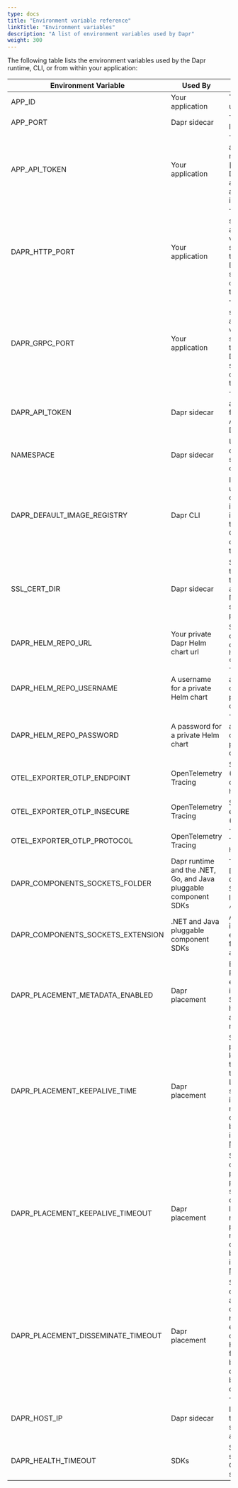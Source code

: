 ```yaml
---
type: docs
title: "Environment variable reference"
linkTitle: "Environment variables"
description: "A list of environment variables used by Dapr"
weight: 300
---
```


The following table lists the environment variables used by the Dapr runtime, CLI, or from within your application:

| Environment Variable | Used By          | Description                                                                                                                                                                                                                                                                                                                    |
| -------------------- | ---------------- | ------------------------------------------------------------------------------------------------------------------------------------------------------------------------------------------------------------------------------------------------------------------------------------------------------------------------------ |
| APP_ID               | Your application | The id for your application, used for service discovery  |
| APP_PORT             | Dapr sidecar | The port your application is listening on  |
| APP_API_TOKEN        | Your application | The token used by the application to authenticate requests from Dapr API. Read [authenticate requests from Dapr using token authentication]({{< ref app-api-token >}}) for more information. |
| DAPR_HTTP_PORT       | Your application | The HTTP port that the Dapr sidecar is listening on. Your application should use this variable to connect to Dapr sidecar instead of hardcoding the port value. Set by the Dapr CLI run command for self-hosted or injected by the `dapr-sidecar-injector` into all the containers in the pod.                                   |
| DAPR_GRPC_PORT       | Your application | The gRPC port that the Dapr sidecar is listening on. Your application should use this variable to connect to Dapr sidecar instead of hardcoding the port value. Set by the Dapr CLI run command for self-hosted or injected by the `dapr-sidecar-injector` into all the containers in the pod.                                   |
| DAPR_API_TOKEN  | Dapr sidecar     | The token used for Dapr API authentication for requests from the application. [Enable API token authentication in Dapr]({{< ref api-token >}}). |
| NAMESPACE | Dapr sidecar | Used to specify a component's [namespace in self-hosted mode]({{< ref component-scopes >}}). |
| DAPR_DEFAULT_IMAGE_REGISTRY | Dapr CLI | In self-hosted mode, it is used to specify the default container registry to pull images from. When its value is set to `GHCR` or `ghcr`, it pulls the required images from Github container registry. To default to Docker hub, unset this environment variable. |
| SSL_CERT_DIR | Dapr sidecar | Specifies the location where the public certificates for all the trusted certificate authorities (CA) are located. Not applicable when the sidecar is running as a process in self-hosted mode.|
| DAPR_HELM_REPO_URL | Your private Dapr Helm chart url  | Specifies a private Dapr Helm chart url, which defaults to the official Helm chart URL: `https://dapr.github.io/helm-charts`|
| DAPR_HELM_REPO_USERNAME | A username for a private Helm chart | The username required to access the private Dapr Helm chart. If it can be accessed publicly, this env variable does not need to be set|
| DAPR_HELM_REPO_PASSWORD | A password for a private Helm chart  |The password required to access the private Dapr helm chart. If it can be accessed publicly, this env variable does not need to be set| 
| OTEL_EXPORTER_OTLP_ENDPOINT | OpenTelemetry Tracing | Sets the Open Telemetry (OTEL) server address, turns on tracing. (Example: `http://localhost:4318`) |
| OTEL_EXPORTER_OTLP_INSECURE | OpenTelemetry Tracing | Sets the connection to the endpoint as unencrypted. (`true`, `false`) |
| OTEL_EXPORTER_OTLP_PROTOCOL | OpenTelemetry Tracing | The OTLP protocol to use Transport protocol. (`grpc`, `http/protobuf`, `http/json`) |
| DAPR_COMPONENTS_SOCKETS_FOLDER | Dapr runtime and the .NET, Go, and Java pluggable component SDKs | The location or path where Dapr looks for Pluggable Components Unix Domain Socket files. If unset this location defaults to `/tmp/dapr-components-sockets` |
| DAPR_COMPONENTS_SOCKETS_EXTENSION | .NET and Java pluggable component SDKs | A per-SDK configuration that indicates the default file extension applied to socket files created by the SDKs. Not a Dapr-enforced behavior. |
| DAPR_PLACEMENT_METADATA_ENABLED | Dapr placement | Enable an endpoint for the Placement service that exposes placement table information on actor usage. Set to `true` to enable in self-hosted mode. [Learn more about the Placement API]({{< ref placement_api.md >}}) |
| DAPR_PLACEMENT_KEEPALIVE_TIME | Dapr placement | Sets the interval at which the placement service sends keepalive pings to daprd on the gRPC stream to check if the connection is still alive. Lower values will lead to shorter actor rebalancing time in case of pod loss, but higher network traffic during normal operation. Accepts values between `1s` and `10s`. If unset, it defaults to `2s`. <br> [Мore info](https://grpc.io/docs/guides/keepalive/) on gRPC keepalive.|
| DAPR_PLACEMENT_KEEPALIVE_TIMEOUT | Dapr placement | Sets the timeout period for daprd to respond to the placement service's keepalive pings before the placement service closes the connection. Lower values will lead to shorter actor rebalancing time in case of pod loss/restart, but higher network traffic during normal operation. Accepts values between `1s` and `10s`. If unset, it defaults to `3s`. <br> [Мore info](https://grpc.io/docs/guides/keepalive/) on gRPC keepalive.|
| DAPR_PLACEMENT_DISSEMINATE_TIMEOUT | Dapr placement | Sets the timeout period for dissemination to be delayed after actor membership change (usually related to pod restarts) so as to avoid excessive dissemination during multiple pod restarts. Higher values will reduce the frequency of dissemination, but delay the table dissemination. Accepts values between `1s` and `5s`. If unset, it defaults to `2s`. |
| DAPR_HOST_IP | Dapr sidecar | The host's chosen IP address. If not specified, will loop over the network interfaces and select the first non-loopback address it finds.|
| DAPR_HEALTH_TIMEOUT | SDKs | Sets the time on the "wait for sidecar" availability. Overrides the default timeout setting of 60 seconds. |